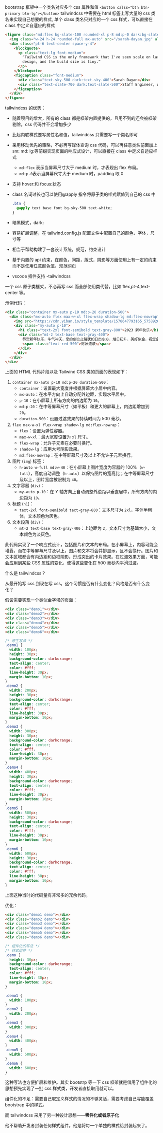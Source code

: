 bootstrap 框架中一个类名对应多个 css 属性和值 `<button calss="btn btn-primary btn-lg"></button>` tailwindcss 中需要在 html 标签上写大量的 css 类名来实现自己想要的样式, 单个 class 类名只对应的一个 css 样式，可以直接在 class 中定义自适应的样式

```html
<figure class="md:flex bg-slate-100 rounded-xl p-8 md:p-0 dark:bg-slate-800">
  <img class="w-24 h-24 rounded-full mx-auto" src="/sarah-dayan.jpg" alt="" width="384" height="512" />
  <div class="pt-6 text-center space-y-4">
    <blockquote>
      <p class="text-lg font-medium">
        “Tailwind CSS is the only framework that I've seen scale on large teams. It’s easy to customize, adapts to any
        design, and the build size is tiny.”
      </p>
    </blockquote>
    <figcaption class="font-medium">
      <div class="text-sky-500 dark:text-sky-400">Sarah Dayan</div>
      <div class="text-slate-700 dark:text-slate-500">Staff Engineer, Algolia</div>
    </figcaption>
  </div>
</figure>
```

tailwindcss 的优势：

- 随着项目的增大，所有的 class 都是框架内置提供的，且用不到的还会被框架剔除，css 代码并不会增加多少
- 比起内联样式要写属性名和值，tailwindcss 只需要写一个类名即可
- 采用移动优先的策略，不必再写媒体查询 css 代码，可以再任意类名前面加上 sm: md: lg:等前缀实现页面的响应式设计，可以直接在 class 中定义自适应样式
  - `md:flex` 表示当屏幕尺寸大于 medium 时，才表现出 flex 布局。
  - `md:p-0`表示当屏幕尺寸大于 medium 时，padding 取 0
- 支持 hover:和 focus:状态
- class 名词过长也可以使用@apply 指令将原子类的样式赋值到自己的 css 中

  ```css
  .btn {
    @apply text base font bg-sky-500 text-white;
  }
  ```

- 暗黑模式，dark:
- 容易扩展调整，在 tailwind.config.js 配置文件中配置自己的颜色，字体，尺寸等
- 相当于帮助构建了一套设计系统，规范，约束设计
- 基于内置的 api 约束，在颜色，间距，版式，阴影等方面使用上有一定的约束而不是使用任意颜色值，规范网页
- vscode 插件支持 -tailwindcss

一个 css 原子类框架，不必再写 css 而全部使用类代替，比如 flex,pt-4,text-center 等。

示例代码：

```html
<div class="container mx-auto p-10 md:p-20 duration-500">
  <div class="mx-auto flex max-w-xl flex-wrap shadow-lg md:flex-nowrap">
    <img src="https://cdn.yiban.io/style_template/1578647793165_5758926.jpg" class="h-auto w-full md:w-40" />
    <div class="my-auto p-10">
      <h1 class="text-2xl font-semibold text-gray-800">2023 新年快乐</h1>
      <div class="mt-2 text-base text-gray-400">
        恭贺新年快乐，牛气冲天，您的创业之路犹如日出东方，旭日初升，美好似金，祝您金牛年
        <span class="text-red-500">财源滚滚</span>
      </div>
    </div>
  </div>
</div>
```

上面的 HTML 代码片段以及 Tailwind CSS 类的页面的表现如下：

1. `container mx-auto p-10 md:p-20 duration-500`：
   - `container`：设置最大宽度并根据屏幕大小居中内容。
   - `mx-auto`：在水平方向上自动分配外边距，实现水平居中。
   - `p-10`：在小屏幕上所有方向的内边距为 `10`。
   - `md:p-20`：在中等屏幕尺寸（如平板）和更大的屏幕上，内边距增加到 `20`。
   - `duration-500`：设置过渡效果的持续时间为 500 毫秒。
2. `flex max-w-xl flex-wrap shadow-lg md:flex-nowrap`：
   - `flex`：设置为弹性容器。
   - `max-w-xl`：最大宽度设置为 `xl` 尺寸。
   - `flex-wrap`：允许子元素在必要时换行。
   - `shadow-lg`：应用大号阴影效果。
   - `md:flex-nowrap`：在中等屏幕尺寸及以上不允许子元素换行。
3. 图片 (`img`) 标签：
   - `h-auto w-full md:w-40`：在小屏幕上图片宽度为容器的 100%（`w-full`），高度自动调整（`h-auto`）以保持图片的宽高比；在中等屏幕尺寸及以上，图片宽度被限制为 `40`。
4. 文字容器 (`div`)：
   - `my-auto p-10`：在 Y 轴方向上自动调整外边距以垂直居中，所有方向的内边距为 `10`。
5. 标题 (`h1`)：
   - `text-2xl font-semibold text-gray-800`：文本尺寸为 `2xl`，字体半粗体，文本颜色为灰色。
6. 文本段落 (`div`)：
   - `mt-2 text-base text-gray-400`：上边距为 `2`，文本尺寸为基础大小，文本颜色为淡灰色。

此代码实现了一个响应式设计，包括图片和文本的布局。在小屏幕上，内容可能会堆叠，而在中等屏幕尺寸及以上，图片和文本将会并排显示，且不会换行。图片和文本区域都会有内边距和边框阴影，形成突出的卡片效果。在过渡效果方面，可能会应用到某些 CSS 属性的变化，使得这些变化在 500 毫秒内平滑过渡。

什么是 tailwindcss？

从最开始写 css 到现在写 css，这个习惯是否有什么变化？风格是否有什么变化？

假设需要实现一个类似金字塔的页面：

```html
<div class="demo1"></div>
<div class="demo2"></div>
<div class="demo3"></div>
<div class="demo4"></div>
<div class="demo5"></div>
<div class="demo6"></div>
```

```css
/* 原生写法 */
.demo1 {
  width: 100px;
  height: 30px;
  background-color: darkorange;
  text-align: center;
  color: #fff;
  line-height: 30px;
  margin-bottom: 10px;
}
.demo2 {
  width: 200px;
  height: 30px;
  background-color: darkorange;
  text-align: center;
  color: #fff;
  line-height: 30px;
  margin-bottom: 10px;
}
.demo3 {
  width: 300px;
  height: 30px;
  background-color: darkorange;
  text-align: center;
  color: #fff;
  line-height: 30px;
  margin-bottom: 10px;
}
.demo4 {
  width: 400px;
  height: 30px;
  background-color: darkorange;
  text-align: center;
  color: #fff;
  line-height: 30px;
  margin-bottom: 10px;
}
.demo5 {
  width: 500px;
  height: 30px;
  background-color: darkorange;
  text-align: center;
  color: #fff;
  line-height: 30px;
  margin-bottom: 10px;
}
.demo6 {
  width: 600px;
  height: 30px;
  background-color: darkorange;
  text-align: center;
  color: #fff;
  line-height: 30px;
  margin-bottom: 10px;
}
```

上面这种当时的代码量有非常多的冗余代码。

优化：

```html
<div class="demo1 demo"></div>
<div class="demo2 demo"></div>
<div class="demo3 demo"></div>
<div class="demo4 demo"></div>
<div class="demo5 demo"></div>
<div class="demo6 demo"></div>
```

```css
/* 组件化的写法 */
/* 样式组件 */
.demo {
  height: 30px;
  background-color: darkorange;
  text-align: center;
  color: #fff;
  line-height: 30px;
  margin-bottom: 10px;
}

.demo1 {
  width: 100px;
}
.demo2 {
  width: 200px;
}
.demo3 {
  width: 300px;
}
.demo4 {
  width: 400px;
}
.demo5 {
  width: 500px;
}
.demo6 {
  width: 600px;
}
```

这种写法也方便扩展和维护。其实 bootstrp 等一下 css 框架就是借用了组件化的思想预先实现了一批 css 样式类，开发者直接取用就可以。

组件化的不足：需要自己取定义样式的情况的不够灵活，需要考虑自己写能覆盖 bootstrap 中的样式。

而 tailwindcss 采用了另一种设计思想——**零件化或者原子化**

他不帮助开发者封装任何样式组件，他是将每一个单独的样式给封装起来了。
